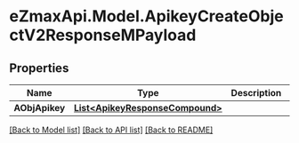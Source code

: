 
# eZmaxApi.Model.ApikeyCreateObjectV2ResponseMPayload

## Properties

Name | Type | Description | Notes
------------ | ------------- | ------------- | -------------
**AObjApikey** | [**List&lt;ApikeyResponseCompound&gt;**](ApikeyResponseCompound.md) |  | 

[[Back to Model list]](../README.md#documentation-for-models)
[[Back to API list]](../README.md#documentation-for-api-endpoints)
[[Back to README]](../README.md)

